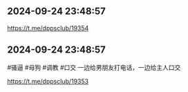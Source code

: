 
## 2024-09-24 23:48:57



https://t.me/dppsclub/19354

## 2024-09-24 23:48:57

\#骚逼 \#母狗 \#调教 \#口交
一边给男朋友打电话，一边给主人口交

https://t.me/dppsclub/19353
